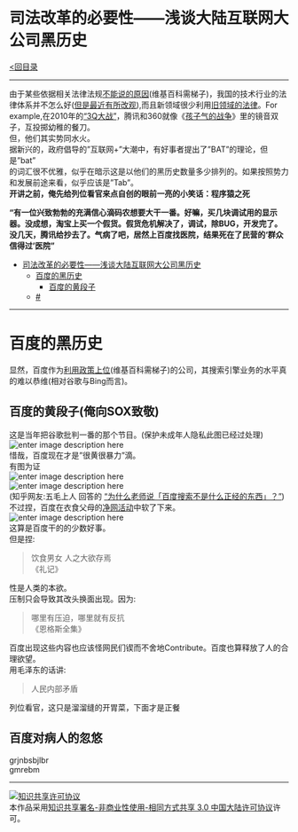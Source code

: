 <h1 id="司法改革的必要性浅谈大陆互联网大公司黑历史">司法改革的必要性——浅谈大陆互联网大公司黑历史</h1>

<p><a href="https://github.com/th00/GentleLib/blob/master/catalog.md">&lt;回目录</a></p>

<hr>

<p>由于某些依据相关法律法规<a href="https://zh.wikipedia.org/wiki/%E4%B8%AD%E5%8D%8E%E4%BA%BA%E6%B0%91%E5%85%B1%E5%92%8C%E5%9B%BD%E6%B3%95%E6%B2%BB">不能说的原因</a>(维基百科需梯子)，我国的技术行业的法律体系并不怎么好(<a href="http://shzcfy.hshfy.sh.cn/">但是最近有所改观</a>),而且新领域很少利用<a href="http://auto.163.com/15/1010/19/B5JCHO4P00084TV1.html">旧领域的法律</a>。For example,在2010年的<a href="http://baike.baidu.com/link?url=yeYsiZj7-wpyuhszwhwGe5F0CtCSrQWcMKo9FIIcTfcRxK2WhrNkism35eeVx3qlJURNAMGtWRcPQkgQ24hhR7he8Xm7Td4q-cX3Y7QZxWLBOQ81xs17EJIYWXir9Atw8iwjvrXYOPFbGoc4h5Hi72jAnRAX5W954Nxz0QRYliu">“3Q大战”</a>，腾讯和360就像《<a href="http://www.bilibili.com/video/av3584963/">孩子气的战争</a>》里的镜音双子，互投掷幼稚的餐刀。 <br>
但，他们其实势同水火。 <br>
据新兴的，政府倡导的”互联网+”大潮中，有好事者提出了”BAT”的理论，但是”bat” <br>
的词汇很不优雅，似乎在暗示这是以他们的黑历史数量多少排列的。如果按照势力和发展前途来看，似乎应该是”Tab”。 <br>
<strong>开讲之前，俺先给列位看官来点自创的眼前一亮的小笑话：程序猿之死</strong></p>

<p><strong>“有一位兴致勃勃的充满信心滴码农想要大干一番。好嘛，买几块调试用的显示器。没成想，淘宝上买一个假货。假货危机解决了，调试，除BUG，开发完了。没几天，腾讯给抄去了。气病了吧，居然上百度找医院，结果死在了民营的‘群众信得过’医院”</strong></p>

<p><div class="toc">
<ul>
<li><a href="#司法改革的必要性浅谈大陆互联网大公司黑历史">司法改革的必要性——浅谈大陆互联网大公司黑历史</a><ul>
<li><a href="#百度的黑历史">百度的黑历史</a><ul>
<li><a href="#百度的黄段子">百度的黄段子</a></li>
</ul>
</li>
<li><a href="#title">#</a></li>
</ul>
</li>
</ul>
</div>
</p>

<hr>

<h1 id="百度的黑历史">百度的黑历史</h1>

<p>显然，百度作为<a href="https://zh.wikipedia.org/wiki/%E8%B0%B7%E6%AD%8C%E9%80%80%E5%87%BA%E4%B8%AD%E5%9B%BD%E5%A4%A7%E9%99%86%E4%BA%8B%E4%BB%B6">利用政策上位</a>(维基百科需梯子)的公司，其搜索引擎业务的水平真的难以恭维(相对谷歌与Bing而言)。</p>

<h2 id="百度的黄段子俺向sox致敬">百度的黄段子(俺向SOX致敬)</h2>

<p>这是当年把谷歌批判一番的那个节目。(保护未成年人隐私此图已经过处理) <br>
<img src="http://i13.tietuku.com/1b867f230885ec39.png" alt="enter image description here" title=""> <br>
惜哉，百度现在才是”很黄很暴力”滴。 <br>
有图为证 <br>
<img src="https://pic4.zhimg.com/ccb6fa3518d1fb5a0a217aa1902c7d7f_b.jpg" alt="enter image description here" title=""> <br>
<img src="https://pic1.zhimg.com/50fde4c5af0ae68d4eb50315fb07f1d8_b.jpg" alt="enter image description here" title=""> <br>
(知乎网友:五毛上人  回答的  <a href="https://www.zhihu.com/question/33267404/answer/56901547">“为什么老师说「百度搜索不是什么正经的东西」？”</a>) <br>
不过捏，百度在衣食父母的<a href="http://www.hljtv.com/ceshi/ks/wangyue/">净网活动</a>中软了下来。 <br>
<img src="https://camo.githubusercontent.com/7cb92d0067bb827e0ad00dcb0d6b32cf8e195786/687474703a2f2f696d677372632e62616964752e636f6d2f666f72756d2f773d3538302f7369676e3d39323064363439663763336536373039626530303435663730626336396662382f353030323164393530613762303230383465376661373539363164396632643335363263633864632e6a7067" alt="enter image description here" title=""> <br>
这算是百度干的的少数好事。 <br>
但是捏:</p>

<blockquote>
  <p>饮食男女 人之大欲存焉 <br>
  《礼记》</p>
</blockquote>

<p>性是人类的本欲。 <br>
压制只会导致其改头换面出现。因为:</p>

<blockquote>
  <p>哪里有压迫，哪里就有反抗 <br>
  《恩格斯全集》</p>
</blockquote>

<p>百度出现这些内容也应该怪网民们锲而不舍地Contribute。百度也算释放了人的合理欲望。 <br>
用毛泽东的话讲:</p>

<blockquote>
  <p>人民内部矛盾</p>
</blockquote>

<p>列位看官，这只是溜溜缝的开胃菜，下面才是正餐</p>

<h2 id="百度对病人的忽悠">百度对病人的忽悠</h2>

<p>grjnbsbjlbr <br>
gmrebm</p>

<hr>

<p><a rel="license" href="http://creativecommons.org/licenses/by-nc-sa/3.0/cn/"><img alt="知识共享许可协议" src="https://i.creativecommons.org/l/by-nc-sa/3.0/cn/88x31.png"></a><br>本作品采用<a rel="license" href="http://creativecommons.org/licenses/by-nc-sa/3.0/cn/">知识共享署名-非商业性使用-相同方式共享 3.0 中国大陆许可协议</a>许可。</p>
